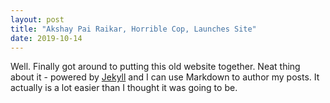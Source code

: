 ```yaml
---
layout: post
title: "Akshay Pai Raikar, Horrible Cop, Launches Site"
date: 2019-10-14
---
```


Well. Finally got around to putting this old website together. Neat thing about it - powered by [Jekyll](http://jekyllrb.com) and I can use Markdown to author my posts. It actually is a lot easier than I thought it was going to be.
